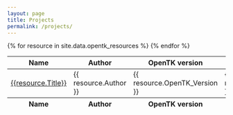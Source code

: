 ```yaml
---
layout: page
title: Projects
permalink: /projects/
---
```


<!-- scripts/styles -->
<script src="//code.jquery.com/jquery-1.12.3.js"></script>
<script src="https://cdn.datatables.net/1.10.12/js/jquery.dataTables.min.js"></script>
<link rel="stylesheet" type="text/css" href="https://cdn.datatables.net/1.10.12/css/jquery.dataTables.min.css">
<script>
$(document).ready(
	function(){
		$('#resourceTable').DataTable();
	}
);
</script>

<!-- Content -->
<table id="resourceTable" class="display" cellspacing="0" width="100%">
	<thead>
		<tr>
			<th>Name</th>
			<th>Author</th>
			<th>OpenTK version</th>
			<th>OpenGL version</th>
			<th>Type</th>
		</tr>
	</thead>
	<tfoot>
		<tr>
			<th>Name</th>
			<th>Author</th>
			<th>OpenTK version</th>
			<th>OpenGL version</th>
			<th>Type</th>
		</tr>
	</tfoot>
	<tbody>
		{% for resource in site.data.opentk_resources %}
		<tr>
			<td><a href="{{resource.Location}}">{{resource.Title}}</a></td>
			<td>{{ resource.Author }}</td>
			<td>{{ resource.OpenTK_Version }}</td>
			<td>{{ resource.OpenGL_Version }}</td>
			<td>{{ resource.Type }}</td>
		</tr>
		{% endfor %}
	</tbody>
</table>